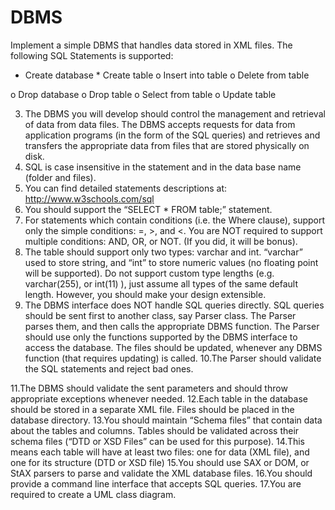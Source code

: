 # DBMS
Implement a simple DBMS that handles data stored in XML files.
The following SQL Statements is supported:
* Create database       * Create table
o Insert into table
o Delete from table

o Drop database
o Drop table
o Select from table
o Update table

3. The DBMS you will develop should control the management and retrieval of data
from data files. The DBMS accepts requests for data from application programs
(in the form of the SQL queries) and retrieves and transfers the appropriate data
from files that are stored physically on disk.
4. SQL is case insensitive in the statement and in the data base name (folder and
files).
5. You can find detailed statements descriptions at: http://www.w3schools.com/sql
6. You should support the “SELECT * FROM table;” statement.
7. For statements which contain conditions (i.e. the Where clause), support only the
simple conditions: =, >, and <. You are NOT required to support multiple
conditions: AND, OR, or NOT. (If you did, it will be bonus).
8. The table should support only two types: varchar and int. “varchar” used to store
string, and “int” to store numeric values (no floating point will be supported). Do
not support custom type lengths (e.g. varchar(255), or int(11) ), just assume all
types of the same default length. However, you should make your design
extensible.
9. The DBMS interface does NOT handle SQL queries directly. SQL queries should be
sent first to another class, say Parser class. The Parser parses them, and then calls
the appropriate DBMS function. The Parser should use only the functions
supported by the DBMS interface to access the database. The files should be
updated, whenever any DBMS function (that requires updating) is called.
10.The Parser should validate the SQL statements and reject bad ones.

11.The DBMS should validate the sent parameters and should throw appropriate
exceptions whenever needed.
12.Each table in the database should be stored in a separate XML file. Files should be
placed in the database directory.
13.You should maintain “Schema files” that contain data about the tables and
columns. Tables should be validated across their schema files (“DTD or XSD Files”
can be used for this purpose).
14.This means each table will have at least two files: one for data (XML file), and one
for its structure (DTD or XSD file)
15.You should use SAX or DOM, or StAX parsers to parse and validate the XML
database files.
16.You should provide a command line interface that accepts SQL queries.
17.You are required to create a UML class diagram.
